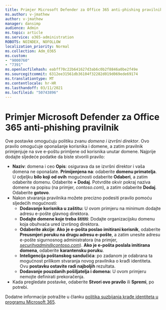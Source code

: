 ```yaml
---
title: Primjer Microsoft Defender za Office 365 anti-phishing pravilnik
ms.author: v-jmathew
author: v-jmathew
manager: dansimp
audience: Admin
ms.topic: article
ms.service: o365-administration
ROBOTS: NOINDEX, NOFOLLOW
localization_priority: Normal
ms.collection: Adm_O365
ms.custom:
- "9000760"
- "7391"
ms.openlocfilehash: eabff70c22b641627d3ab6c0b2f8846a0be2f49e
ms.sourcegitcommit: 6312ee31561db36104f32282d019d069ede69174
ms.translationtype: MT
ms.contentlocale: hr-HR
ms.lasthandoff: 03/11/2021
ms.locfileid: "50743896"
---
```

# <a name="example-microsoft-defender-for-office-365-anti-phishing-policy"></a>Primjer Microsoft Defender za Office 365 anti-phishing pravilnik

Ove postavke omogućuju politiku zvanu *domena i izvršni direktor*. Ovo pravilo omogućuje oponašanje korisnika i domene, a zatim pravilnik primjenjuje na sve e-poštu primljene od korisnika unutar domene. Najprije dodajte sljedeće podatke da biste stvorili pravilo:

- **Naziv**: domena i ceo **Opis**: osigurava da se izvršni direktor i vaša domena ne oponašate.
  **Primijenjena na**: odaberite **domenu primatelja**. U odjeljku **bilo koji od ovih** mogućnosti odaberite **Odaberi**, a zatim odaberite domenu. Odaberite **+ Dodaj**. Potvrdite okvir pokraj naziva domene na popisu (na primjer, *contoso.com*), a zatim odaberite **Dodaj**. Odaberite **gotovo**.
- Nakon stvaranja pravilnika možete precizno podesiti pravilo pomoću sljedećih mogućnosti:
  - **Dodavanje korisnika u zaštitu:** U ovom primjeru na minimum dodajte adresu e-pošte glavnog direktora.
  - **Dodajte domene koje treba štititi**: Dodajte organizacijsku domenu koja obuhvaća ured izvršnog direktora.
  - **Odaberite akcije**: **Ako je e-pošta poslao imitirani korisnik**, odaberite **Preusmjeri poruku na drugu adresu e-pošte**, a zatim unesite adresu e-pošte sigurnosnog administratora (na primjer, *securityadmin@contoso.com*). **Ako je e-pošta poslala imitirana domena**, odaberite **karantensku poruku**.
  - **Inteligencija poštanskog sandučića**: po zadanom je odabrana ta mogućnost prilikom stvaranja novog pravilnika o krađi identiteta. Ovu **postavku ostavite radi najboljih** rezultata.
  - **Dodavanje pouzdanih pošiljatelja i domena:** U ovom primjeru nemojte definirati prekoračenja.
- Kada pregledate postavke, odaberite **Stvori ovo pravilo** ili **Spremi**, po potrebi.

Dodatne informacije potražite u članku [politika suzbijanja krađe identiteta u programu Microsoft 365](https://go.microsoft.com/fwlink/?linkid=2092235).
